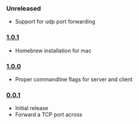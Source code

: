 
### Unreleased

* Support for udp port forwarding

### [1.0.1](https://github.com/selvakn/p2p-port-forward/releases/tag/v1.0.1)

* Homebrew installation for mac
 
### [1.0.0](https://github.com/selvakn/p2p-port-forward/releases/tag/v1.0.0)

* Proper commandline flags for server and client
 

### [0.0.1](https://github.com/selvakn/p2p-port-forward/releases/tag/v0.0.1)

* Initial release
* Forward a TCP port across
 
